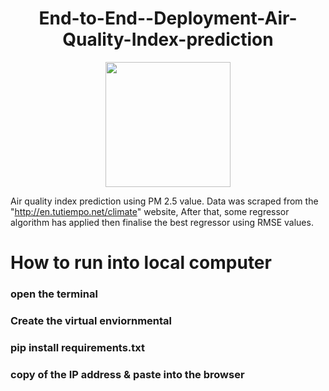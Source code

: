 <h1 align="center"> End-to-End--Deployment-Air-Quality-Index-prediction</h1>

<p align="center">
  <img width="200" src="https://user-images.githubusercontent.com/74568334/120612282-55761b80-c455-11eb-8b68-2afa01a0017e.jpg">
</p>

 
 
Air quality index prediction using PM 2.5 value. Data was scraped from the "http://en.tutiempo.net/climate" website, After that, some regressor algorithm has applied then finalise the best regressor using RMSE values.
 # How to run into local computer
 ### open the terminal
 ### Create the virtual enviornmental
 ### pip install requirements.txt
 ### copy of the IP address & paste into the browser
 
